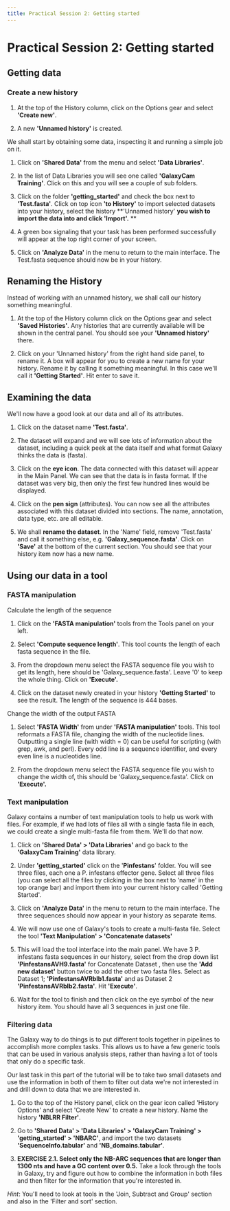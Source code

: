```yaml
---
title: Practical Session 2: Getting started
---
```

# Practical Session 2: Getting started

## Getting data

### Create a new history

1. At the top of the History column, click on the Options gear and select **'Create new'**.

2. A new **'Unnamed history'** is created.

We shall start by obtaining some data, inspecting it and running a simple job on it.

1. Click on **'Shared Data'** from the menu and select **'Data Libraries'**.

2. In the list of Data Libraries you will see one called **'GalaxyCam Training'**. Click on this and you will see a couple of sub folders.

3. Click on the folder **'getting_started'** and check the box next to **'Test.fasta'**. Click on top icon **'to History'** to import selected datasets into your history, select the history **'Unnamed history' **you wish to import the data into and click **'Import'**.** **

4. A green box signaling that your task has been performed successfully will appear at the top right corner of your screen.

5. Click on **'Analyze Data'** in the menu to return to the main interface. The Test.fasta sequence should now be in your history.

## Renaming the History

Instead of working with an unnamed history, we shall call our history something meaningful.

1. At the top of the History column click on the Options gear and select **'Saved Histories'**. Any histories that are currently available will be shown in the central panel. You should see your **'Unnamed history'** there.

2. Click on your 'Unnamed history' from the right hand side panel, to rename it. A box will appear for you to create a new name for your history. Rename it by calling it something meaningful. In this case we'll call it **'Getting Started'**. Hit enter to save it.

## Examining the data

We'll now have a good look at our data and all of its attributes.

1. Click on the dataset name **'Test.fasta'**.

2. The dataset will expand and we will see lots of information about the dataset, including a quick peek at the data itself and what format Galaxy thinks the data is (fasta).

3. Click on the **eye icon**. The data connected with this dataset will appear in the Main Panel. We can see that the data is in fasta format. If the dataset was very big, then only the first few hundred lines would be displayed.

4. Click on the **pen sign** (attributes). You can now see all the attributes associated with this dataset divided into sections. The name, annotation, data type, etc. are all editable.

5. We shall **rename the dataset**. In the 'Name' field, remove 'Test.fasta' and call it something else, e.g. **'Galaxy_sequence.fasta'**. Click on **'Save'** at the bottom of the current section. You should see that your history item now has a new name.

## Using our data in a tool

### FASTA manipulation

Calculate the length of the sequence

1. Click on the **'FASTA manipulation'** tools from the Tools panel on your left.

2. Select **'Compute sequence length'**. This tool counts the length of each fasta sequence in the file.

3. From the dropdown menu select the FASTA sequence file you wish to get its length, here should be 'Galaxy_sequence.fasta'. Leave '0' to keep the whole thing. Click on **'Execute'.**

4. Click on the dataset newly created in your history **'Getting Started'** to see the result. The length of the sequence is 444 bases.

Change the width of the output FASTA

1. Select **'FASTA Width'** from under **'FASTA manipulation'** tools. This tool reformats a FASTA file, changing the width of the nucleotide lines. Outputting a single line (with width = 0) can be useful for scripting (with grep, awk, and perl). Every odd line is a sequence identifier, and every even line is a nucleotides line.

2. From the dropdown menu select the FASTA sequence file you wish to change the width of, this should be 'Galaxy_sequence.fasta'. Click on **'Execute'.**

### Text manipulation

Galaxy contains a number of text manipulation tools to help us work with files. For example, if we had lots of files all with a single fasta file in each, we could create a single multi-fasta file from them. We'll do that now.

1. Click on **'Shared Data' > 'Data Libraries'** and go back to the **'GalaxyCam Training'** data library.

2. Under **'getting_started'** click on the '**Pinfestans**' folder. You will see three files, each one a P. infestans effector gene. Select all three files (you can select all the files by clicking in the box next to 'name' in the top orange bar) and import them into your current history called 'Getting Started'.

3. Click on **'Analyze Data'** in the menu to return to the main interface. The three sequences should now appear in your history as separate items.

4. We will now use one of Galaxy's tools to create a multi-fasta file. Select the tool **'Text Manipulation' > 'Concatenate datasets'**

5. This will load the tool interface into the main panel. We have 3 P. infestans fasta sequences in our history, select from the drop down list **'PinfestansAVH9.fasta'** for Concatenate Dataset , then use the **'Add new dataset'** button twice to add the other two fasta files. Select as Dataset 1; **'PinfestansAVRblb1.fasta'** and as Dataset 2 **'PinfestansAVRblb2.fasta'**. Hit **'Execute'**.

6. Wait for the tool to finish and then click on the eye symbol of the new history item. You should have all 3 sequences in just one file.

### Filtering data

The Galaxy way to do things is to put different tools together in pipelines to accomplish more complex tasks. This allows us to have a few generic tools that can be used in various analysis steps, rather than having a lot of tools that only do a specific task.

Our last task in this part of the tutorial will be to take two small datasets and use the information in both of them to filter out data we're not interested in and drill down to data that we are interested in.

1. Go to the top of the History panel, click on the gear icon called 'History Options' and select 'Create New' to create a new history. Name the history **'NBLRR Filter'**.

2. Go to **'Shared Data' > 'Data Libraries' > 'GalaxyCam Training' > 'getting_started' > 'NBARC'**, and import the two datasets **'SequenceInfo.tabular'** and **'NB_domains.tabular'**.

3. **EXERCISE 2.1. Select only the NB-ARC sequences that are longer than 1300 nts and have a GC content over 0.5.** Take a look through the tools in Galaxy, try and figure out how to combine the information in both files and then filter for the information that you're interested in.

*Hint*: You'll need to look at tools in the 'Join, Subtract and Group' section and also in the 'Filter and sort' section.
